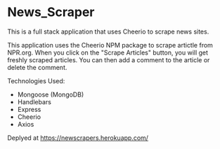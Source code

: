 # News_Scraper
This is a full stack application that uses Cheerio to scrape news sites.

This application uses the Cheerio NPM package to scrape artictle from NPR.org.  When you click on the "Scrape Articles" button, you will get freshly scraped articles.  You can then add a comment to the article or delete the comment.

Technologies Used:

- Mongoose (MongoDB)
- Handlebars
- Express
- Cheerio
- Axios

Deplyed at https://newscrapers.herokuapp.com/
